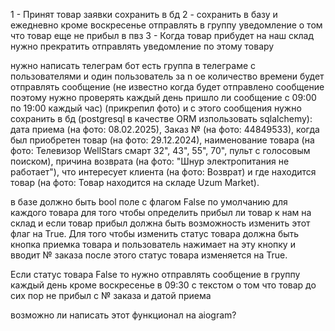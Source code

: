 1 - Принят товар заявки сохранить в бд
2 - сохранить в базу и ежедневно кроме воскресенье отправлять в группу уведомление о том что товар еще не прибыл в пвз
3 - Когда товар прибудет на наш склад нужно прекратить отправлять уведомление по этому товару


нужно написать телеграм бот
есть группа в телеграме с пользователями и один пользователь за n ое количество времени будет 
отправлять сообщение (не известно когда будет отправлено сообщение поэтому нужно проверять каждый
день пришло ли сообщение с 09:00 по 19:00 каждый час) (прикрепил фото) и с этого сообщения нужно
сохранить в бд (postgresql в качестве ORM изпользовать sqlalchemy): дата приема (на фото: 08.02.2025),
Заказ № (на фото: 44849533), когда был приобретен товар (на фото: 29.12.2024), наименование товара
(на фото: Телевизор WellStars смарт 32", 43", 55", 70", пульт с голосовым поиском), причина возврата 
(на фото: "Шнур электропитания не работает"), что интересует клиента (на фото: Возврат) и где находится 
товар (на фото: Товар находится на складе Uzum Market). 

в базе должно быть bool поле с флагом False по умолчанию для каждого товара для того чтобы определить 
прибыл ли товар к нам на склад и если товар прибыл должна быть возможность изменить этот флаг на True. 
Для того чтобы изменить статус товара должна быть кнопка приемка товара и пользователь нажимает на эту
кнопку и вводит № заказа после этого статус товара изменяется на True.

Если статус товара False то нужно отправлять сообщение в группу каждый день кроме воскресенье в 09:30 
с текстом о том что товар до сих пор не прибыл с № заказа и датой приема

возможно ли написать этот функционал на aiogram?